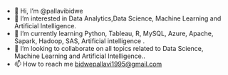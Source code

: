 - 👋 Hi, I’m @pallavibidwe
- 👀 I’m interested in Data Analytics,Data Science, Machine Learning and Artificial Intelligence.
- 🌱 I’m currently learning Python, Tableau, R, MySQL, Azure, Apache, Sapark, Hadoop, SAS, Artificial intelligence .
- 💞️ I’m looking to collaborate on all topics related to Data Science, Machine Learning and Artificial Intelligence..
- 📫 How to reach me bidwepallavi1995@gmail.com

<!---
pallavibidwe/pallavibidwe is a ✨ special ✨ repository because its `README.md` (this file) appears on your GitHub profile.
You can click the Preview link to take a look at your changes.
--->
